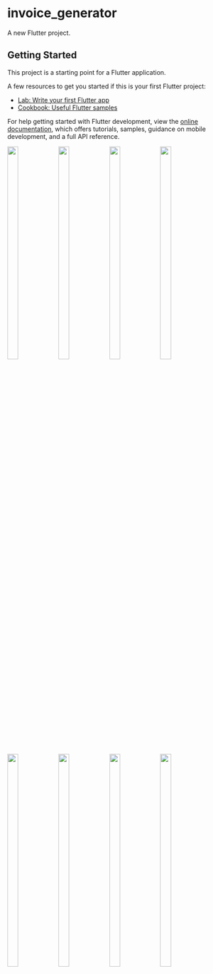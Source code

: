 # invoice_generator

A new Flutter project.

## Getting Started

This project is a starting point for a Flutter application.

A few resources to get you started if this is your first Flutter project:

- [Lab: Write your first Flutter app](https://docs.flutter.dev/get-started/codelab)
- [Cookbook: Useful Flutter samples](https://docs.flutter.dev/cookbook)

For help getting started with Flutter development, view the
[online documentation](https://docs.flutter.dev/), which offers tutorials,
samples, guidance on mobile development, and a full API reference.


<p>
 <img src = "https://user-images.githubusercontent.com/113697861/221340173-520a6877-586f-4949-81fd-b6744047e49c.png" width=22% height=35%>
 <img src = "https://user-images.githubusercontent.com/113697861/221340160-e363484e-cf9c-4f0b-a9af-d26f781b6f75.png" width=22% height=35%>
 <img src = "https://user-images.githubusercontent.com/113697861/221340162-f4c04f47-0c8d-46a8-8feb-7e0ff4adc774.png" width=22% height=35%>
 <img src = "https://user-images.githubusercontent.com/113697861/221340163-c4854cc1-0174-41d0-9e6e-1bbb3006367a.png" width=22% height=35%>
 <img src = "https://user-images.githubusercontent.com/113697861/221340164-ae132974-3e2c-4344-a303-5ee64f3e98cc.png" width=22% height=35%>
 <img src = "https://user-images.githubusercontent.com/113697861/221340171-4b27b24b-e4f4-4ca4-9050-b470c2077076.png" width=22% height=35%>
 
 <img src = "https://user-images.githubusercontent.com/113697861/221340167-afbbd051-69eb-4d24-be22-7f46b01d2eb3.png" width=22% height=35%>
 <img src = "https://user-images.githubusercontent.com/113697861/221340169-07787595-3a8b-4f09-87bf-1e775aefc65b.png" width=22% height=35%>
 

</p>



